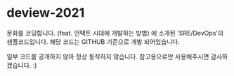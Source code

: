 # deview-2021

문화를 코딩합니다. (feat. 언택트 시대에 개발하는 방법) 에 소개된 'SRE/DevOps'의 샘플코드입니다.
해당 코드는 GITHUB 기준으로 개발 되어있습니다.

일부 코드를 공개하지 않아 정상 동작하지 않습니다. 
참고용으로만 사용해주시면 감사하겠습니다. :)
